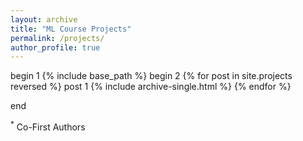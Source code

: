 ```yaml
---
layout: archive
title: "ML Course Projects"
permalink: /projects/
author_profile: true
---
```


begin 1
{% include base_path %}
begin 2
{% for post in site.projects reversed %}
   post 1
  {% include archive-single.html %}
{% endfor %}

end

<sup>*</sup> Co-First Authors
